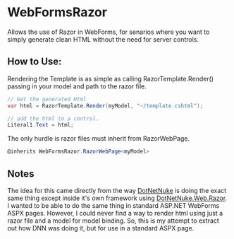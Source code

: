 # WebFormsRazor

Allows the use of Razor in WebForms, for senarios where you want to simply generate clean HTML without the need for server controls.


How to Use:
---------------------
Rendering the Template is as simple as calling RazorTemplate.Render() passing in your model and path to the razor file.

```cs
// Get the generated Html
var html = RazorTemplate.Render(myModel, "~/template.cshtml");

// add the html to a control.
Literal1.Text = html;
```

The only hurdle is razor files must inherit from RazorWebPage.
```cs
@inherits WebFormsRazor.RazorWebPage<myModel>
```

Notes
-----------------
The idea for this came directly from the way [DotNetNuke](http://www.dnnsoftware.com) is doing the exact same thing except inside it's own framework using [DotNetNuke.Web.Razor](https://github.com/dnnsoftware/Dnn.Platform/blob/fd225b8de07042837f7473cd49fba13de42a3cc0/DNN%20Platform/DotNetNuke.Web.Razor/RazorEngine.cs).
I wanted to be able to do the same thing in standard ASP.NET WebForms ASPX pages. However, I could never find a way to render html 
using just a razor file and a model for model binding. So, this is my attempt to extract out how DNN was doing it, but for use in a standard ASPX page.
